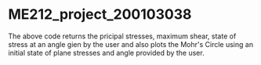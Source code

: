 # ME212_project_200103038
The above code returns the pricipal stresses, maximum shear, state of stress at an angle gien by the user and also plots the Mohr's Circle using an initial state of plane stresses and angle provided by the user.
